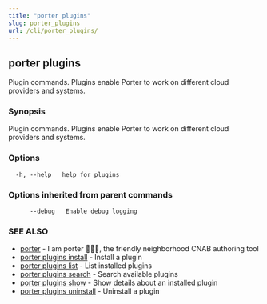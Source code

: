 ```yaml
---
title: "porter plugins"
slug: porter_plugins
url: /cli/porter_plugins/
---
```

## porter plugins

Plugin commands. Plugins enable Porter to work on different cloud providers and systems.

### Synopsis

Plugin commands. Plugins enable Porter to work on different cloud providers and systems.

### Options

```
  -h, --help   help for plugins
```

### Options inherited from parent commands

```
      --debug   Enable debug logging
```

### SEE ALSO

* [porter](/cli/porter/)	 - I am porter 👩🏽‍✈️, the friendly neighborhood CNAB authoring tool
* [porter plugins install](/cli/porter_plugins_install/)	 - Install a plugin
* [porter plugins list](/cli/porter_plugins_list/)	 - List installed plugins
* [porter plugins search](/cli/porter_plugins_search/)	 - Search available plugins
* [porter plugins show](/cli/porter_plugins_show/)	 - Show details about an installed plugin
* [porter plugins uninstall](/cli/porter_plugins_uninstall/)	 - Uninstall a plugin

